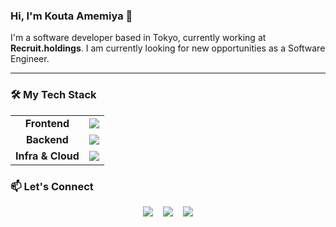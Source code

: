### Hi, I'm Kouta Amemiya 👋

I'm a software developer based in Tokyo, currently working at **Recruit.holdings**. 
I am currently looking for new opportunities as a Software Engineer.

---

### 🛠️ My Tech Stack

<table>
  <tr>
    <td align="center"><strong>Frontend</strong></td>
    <td><a href="https://skillicons.dev"><img src="https://skillicons.dev/icons?i=js,ts,react,nextjs,html,css" /></a></td>
  </tr>
  <tr>
    <td align="center"><strong>Backend</strong></td>
    <td><a href="https://skillicons.dev"><img src="https://skillicons.dev/icons?i=php,kotlin,nest,laravel,spring" /></a></td>
  </tr>
  <tr>
    <td align="center"><strong>Infra & Cloud</strong></td>
    <td><a href="https://skillicons.dev"><img src="https://skillicons.dev/icons?i=aws,firebase" /></a></td>
  </tr>
</table>



### 📫 Let's Connect

<p align="center">
  <a href="https://www.linkedin.com/in/kouta-amemiya-6a5603297/"><img src="https://skillicons.dev/icons?i=linkedin" /></a>
  &nbsp;&nbsp;
  <a href="https://dev.to/kouta222"><img src="https://skillicons.dev/icons?i=devto" /></a>
  &nbsp;&nbsp;
  <a href="https://qiita.com/kouta222"><img src="https://skillicons.dev/icons?i=qiita" /></a>
</p>
